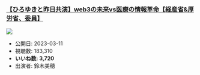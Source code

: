 ### [【ひろゆきと昨日共演】web3の未来vs医療の情報革命【経産省&厚労省、委員】](https://www.youtube.com/watch?v=isO28SZ9giQ)
[![](https://img.youtube.com/vi/isO28SZ9giQ/sddefault.jpg)](https://www.youtube.com/watch?v=isO28SZ9giQ)
-   公開日: 2023-03-11
-   視聴数: 183,310
-   **いいね数: 3,720**
-   出演者: 鈴木美穂

